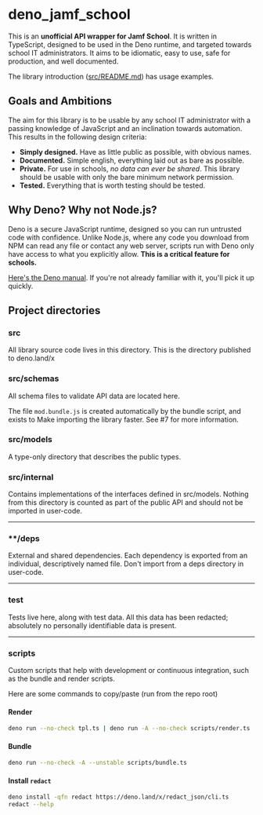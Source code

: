 # deno_jamf_school

This is an **unofficial API wrapper for Jamf School**. It is written in TypeScript,
designed to be used in the Deno runtime, and targeted towards school IT administrators.
It aims to be idiomatic, easy to use, safe for production, and well documented.

The library introduction ([src/README.md](src/README.md)) has usage examples.

## Goals and Ambitions

The aim for this library is to be usable by any school IT administrator with a passing
knowledge of JavaScript and an inclination towards automation. This results in the
following design criteria:

- **Simply designed.** Have as little public as possible, with obvious names.
- **Documented.** Simple english, everything laid out as bare as possible.
- **Private.** For use in schools, _no data can ever be shared_. This library should be
  usable with only the bare minimum network permission.
- **Tested.** Everything that is worth testing should be tested.

## Why Deno? Why not Node.js?

Deno is a secure JavaScript runtime, designed so you can run untrusted code with
confidence. Unlike Node.js, where any code you download from NPM can read any file or
contact any web server, scripts run with Deno only have access to what you explicitly
allow. **This is a critical feature for schools.**

[Here's the Deno manual](https://deno.land/manual). If you're not already familiar with
it, you'll pick it up quickly.

## Project directories

### src

All library source code lives in this directory. This is the directory published to
deno.land/x

### src/schemas

All schema files to validate API data are located here.

The file `mod.bundle.js` is created automatically by the bundle script, and exists to
Make importing the library faster. See #7 for more information.

### src/models

A type-only directory that describes the public types.

### src/internal

Contains implementations of the interfaces defined in src/models. Nothing from this
directory is counted as part of the public API and should not be imported in user-code.

---

### **/deps

External and shared dependencies. Each dependency is exported from an individual,
descriptively named file. Don't import from a deps directory in user-code.

---

### test

Tests live here, along with test data. All this data has been redacted; absolutely no
personally identifiable data is present.

---

### scripts

Custom scripts that help with development or continuous integration, such as the bundle
and render scripts.

Here are some commands to copy/paste (run from the repo root)

#### Render

```bash
deno run --no-check tpl.ts | deno run -A --no-check scripts/render.ts
```

#### Bundle

```bash
deno run --no-check -A --unstable scripts/bundle.ts
```

#### Install `redact`

```bash
deno install -qfn redact https://deno.land/x/redact_json/cli.ts
redact --help
```

